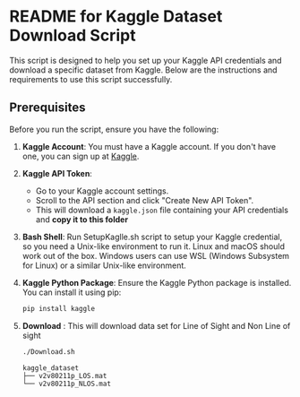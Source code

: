 # README for Kaggle Dataset Download Script

This script is designed to help you set up your Kaggle API credentials and download a specific dataset from Kaggle. Below are the instructions and requirements to use this script successfully.

## Prerequisites

Before you run the script, ensure you have the following:

1. **Kaggle Account**: You must have a Kaggle account. If you don't have one, you can sign up at [Kaggle](https://www.kaggle.com).

2. **Kaggle API Token**: 
   - Go to your Kaggle account settings.
   - Scroll to the API section and click "Create New API Token".
   - This will download a `kaggle.json` file containing your API credentials and **copy it to this folder**

3. **Bash Shell**: Run SetupKaglle.sh script to setup your Kaggle credential, so you need a Unix-like environment to run it. Linux and macOS should work out of the box. Windows users can use WSL (Windows Subsystem for Linux) or a similar Unix-like environment.

4. **Kaggle Python Package**: Ensure the Kaggle Python package is installed. You can install it using pip:
   ```bash
   pip install kaggle

5. **Download** : This will download data set for Line of Sight and Non Line of sight
    ```bash
    ./Download.sh
    ```

    ```
    kaggle_dataset
    ├── v2v80211p_LOS.mat
    └── v2v80211p_NLOS.mat
    ```


